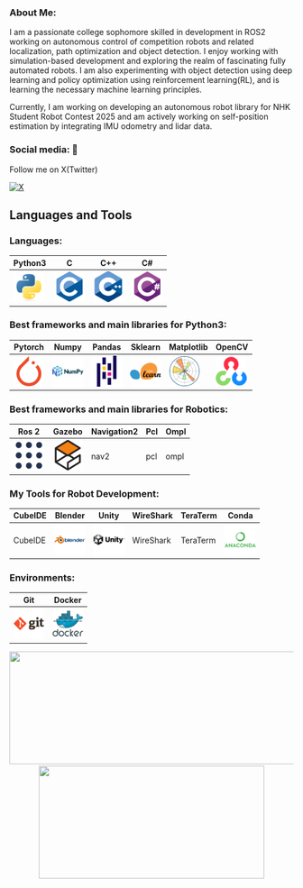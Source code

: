 ### About Me:    
I am a passionate college sophomore skilled in development in ROS2 working on autonomous control of competition robots and related localization, path optimization and object detection. I enjoy working with simulation-based development and exploring the realm of fascinating fully automated robots. I am also experimenting with object detection using deep learning and policy optimization using reinforcement learning(RL), and is learning the necessary machine learning principles.

Currently, I am working on developing an autonomous robot library for NHK Student Robot Contest 2025 and am actively working on self-position estimation by integrating IMU odometry and lidar data.
      
   
### Social media: 📡    
Follow me on X(Twitter)

[![X](https://img.shields.io/twitter/follow/:n622&logoColor=white)](https://x.com/sawa__622)

## Languages and Tools 
<div>

### Languages:
| Python3 | C | C++ | C# |
|----------|----------|----------|----------|
|  <img src="https://github.com/devicons/devicon/blob/master/icons/python/python-original.svg" title="Python"  alt="Python" width="55" height="55"/> |  <img src="https://github.com/devicons/devicon/blob/master/icons/c/c-original.svg" title="C"  alt="C" width="55" height="55"/> |  <img src="https://github.com/devicons/devicon/blob/master/icons/cplusplus/cplusplus-original.svg" title="C++"  alt="C++" width="55" height="55"/> |  <img src="https://github.com/devicons/devicon/blob/master/icons/csharp/csharp-original.svg" title="csharp" alt="csharp" width="55" height="55"/> |  

  

### Best frameworks and main libraries for Python3:

| Pytorch | Numpy | Pandas | Sklearn | Matplotlib | OpenCV |
|----------|----------|----------|----------|----------|----------|
|  <img src="https://github.com/devicons/devicon/blob/master/icons/pytorch/pytorch-original.svg" title="Pytorch"  alt="Pytorch" width="55" height="55"/>|   <img src="https://github.com/devicons/devicon/blob/master/icons/numpy/numpy-original-wordmark.svg" title="Numpy" alt="Numpy" width="55" height="55"/>|  <img src="https://github.com/devicons/devicon/blob/master/icons/pandas/pandas-original.svg" title="Pandas" alt="Pandas" width="55" height="55"/>|  <img src="https://github.com/devicons/devicon/blob/master/icons/scikitlearn/scikitlearn-original.svg" title="sklearn" alt="sklearn" width="55" height="55"/>| <img src="https://github.com/devicons/devicon/blob/master/icons/matplotlib/matplotlib-original.svg" title="mpl" alt="mpl" width="55" height="55"/>| <img src="https://github.com/devicons/devicon/blob/master/icons/opencv/opencv-original.svg" title="mpl" alt="mpl" width="55" height="55"/>|

### Best frameworks and main libraries for Robotics:
| Ros 2 | Gazebo | Navigation2 | Pcl | Ompl |
|----------|----------|----------|----------|----------|
| <img src="https://github.com/devicons/devicon/blob/master/icons/ros/ros-original.svg" title="ros2" alt="ros2" width="55" height="55"/>| <img src="https://github.com/devicons/devicon/blob/master/icons/gazebo/gazebo-original.svg" title="gazebo" alt="gazebo" width="55" height="55"/>| nav2 | pcl | ompl |

### My Tools for Robot Development:
| CubeIDE | Blender | Unity | WireShark | TeraTerm | Conda | 
|----------|----------|----------|----------|----------|----------|
| CubeIDE | <img src="https://github.com/devicons/devicon/blob/master/icons/blender/blender-original-wordmark.svg" title="Blender" alt="Blender" width="55" height="55"/> |  <img src="https://github.com/devicons/devicon/blob/master/icons/unity/unity-original-wordmark.svg" title="Unity" alt="Unity" width="55" height="55"/> | WireShark | TeraTerm | <img src="https://github.com/devicons/devicon/blob/master/icons/anaconda/anaconda-original-wordmark.svg" title="Anaconda" alt="Conda" width="55" height="55"/>|
### Environments:

| Git | Docker |
|----------|----------|
<img src="https://github.com/devicons/devicon/blob/master/icons/git/git-original-wordmark.svg" title="Git" alt="Git" width="55" height="55"/>|<img src="https://github.com/devicons/devicon/blob/master/icons/docker/docker-original-wordmark.svg" title="Docker" alt="Docker" width="55" height="55"/>|

<p align="center">
  <img width="600" height="200" src="https://github-readme-stats.vercel.app/api?username=OsawaKousei&show_icons=true&theme=vision-friendly-dark">
  <img width="400" height="200" src="https://github-readme-stats.vercel.app/api/top-langs/?username=OsawaKousei&size_weight=0.15&count_weight=0.5&layout=compact&theme=vision-friendly-dark">
</p>
 


<div id="header" align="center">
  <img src="https://komarev.com/ghpvc/?username=OsawaKousei&style=for-the-badge&color=orange" alt=""/>
</div>

<!---
OsawaKousei/OsawaKousei is a ✨ special ✨ repository because its `README.md` (this file) appears on your GitHub profile.
You can click the Preview link to take a look at your changes.
--->
